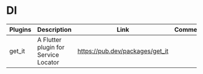 # DI

| Plugins | Description | Link | Comments |
| --- | --- | --- | --- |
| get_it | A Flutter plugin for Service Locator | https://pub.dev/packages/get_it |

